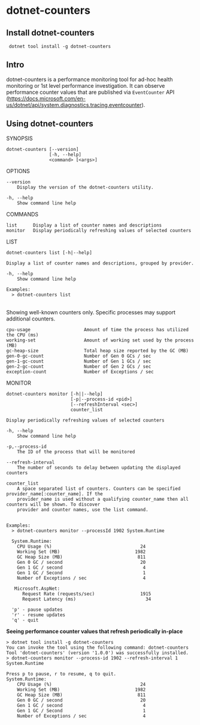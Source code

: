 # dotnet-counters


## Install dotnet-counters

```
 dotnet tool install -g dotnet-counters
```


## Intro

dotnet-counters is a performance monitoring tool for ad-hoc health monitoring or 1st level performance investigation. It can observe performance counter values that are published via `EventCounter` API (https://docs.microsoft.com/en-us/dotnet/api/system.diagnostics.tracing.eventcounter). 


## Using dotnet-counters

SYNOPSIS

    dotnet-counters [--version]
                    [-h, --help]
                    <command> [<args>]

OPTIONS

    --version
        Display the version of the dotnet-counters utility.
    
    -h, --help
        Show command line help

COMMANDS

    list      Display a list of counter names and descriptions
    monitor   Display periodically refreshing values of selected counters

LIST

    dotnet-counters list [-h|--help]
    
    Display a list of counter names and descriptions, grouped by provider.
    
    -h, --help
        Show command line help
    
    Examples:
      > dotnet-counters list


​      
    Showing well-known counters only. Specific processes may support additional counters.
    
    cpu-usage                    Amount of time the process has utilized the CPU (ms)
    working-set                  Amount of working set used by the process (MB)
    gc-heap-size                 Total heap size reported by the GC (MB)
    gen-0-gc-count               Number of Gen 0 GCs / sec
    gen-1-gc-count               Number of Gen 1 GCs / sec
    gen-2-gc-count               Number of Gen 2 GCs / sec
    exception-count              Number of Exceptions / sec

MONITOR

    dotnet-counters monitor [-h||--help]
                            [-p|--process-id <pid>]
                            [--refreshInterval <sec>]
                            counter_list
    
    Display periodically refreshing values of selected counters
    
    -h, --help
        Show command line help
    
    -p,--process-id
        The ID of the process that will be monitored
    
    --refresh-interval
        The number of seconds to delay between updating the displayed counters
    
    counter_list
        A space separated list of counters. Counters can be specified provider_name[:counter_name]. If the
        provider_name is used without a qualifying counter_name then all counters will be shown. To discover
        provider and counter names, use the list command.


    Examples:
      > dotnet-counters monitor --processId 1902 System.Runtime 
    
      System.Runtime:
        CPU Usage (%)                                 24
        Working Set (MB)                            1982
        GC Heap Size (MB)                            811
        Gen 0 GC / second                             20
        Gen 1 GC / second                              4
        Gen 1 GC / Second                              1
        Number of Exceptions / sec                     4
    
       Microsoft.AspNet:
          Request Rate (requests/sec)                 1915
          Request Latency (ms)                          34
    
      'p' - pause updates
      'r' - resume updates
      'q' - quit


**Seeing performance counter values that refresh periodically in-place**

    > dotnet tool install -g dotnet-counters
    You can invoke the tool using the following command: dotnet-counters
    Tool 'dotnet-counters' (version '1.0.0') was successfully installed.
    > dotnet-counters monitor --process-id 1902 --refresh-interval 1 System.Runtime 
    
    Press p to pause, r to resume, q to quit.
    System.Runtime:
        CPU Usage (%)                                 24
        Working Set (MB)                            1982
        GC Heap Size (MB)                            811
        Gen 0 GC / second                             20
        Gen 1 GC / second                              4
        Gen 1 GC / Second                              1
        Number of Exceptions / sec                     4
